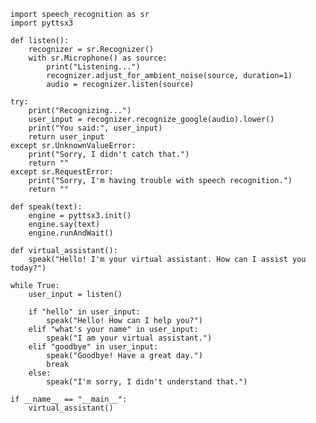     import speech_recognition as sr
    import pyttsx3

    def listen():
        recognizer = sr.Recognizer()
        with sr.Microphone() as source:
            print("Listening...")
            recognizer.adjust_for_ambient_noise(source, duration=1)
            audio = recognizer.listen(source)

    try:
        print("Recognizing...")
        user_input = recognizer.recognize_google(audio).lower()
        print("You said:", user_input)
        return user_input
    except sr.UnknownValueError:
        print("Sorry, I didn't catch that.")
        return ""
    except sr.RequestError:
        print("Sorry, I'm having trouble with speech recognition.")
        return ""

    def speak(text):
        engine = pyttsx3.init()
        engine.say(text)
        engine.runAndWait()

    def virtual_assistant():
        speak("Hello! I'm your virtual assistant. How can I assist you today?")
    
    while True:
        user_input = listen()
        
        if "hello" in user_input:
            speak("Hello! How can I help you?")
        elif "what's your name" in user_input:
            speak("I am your virtual assistant.")
        elif "goodbye" in user_input:
            speak("Goodbye! Have a great day.")
            break
        else:
            speak("I'm sorry, I didn't understand that.")

    if __name__ == "__main__":
        virtual_assistant()

